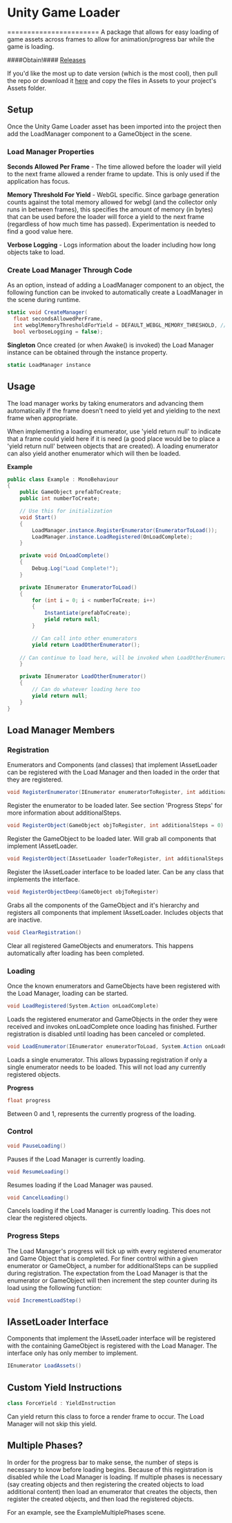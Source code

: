 # Unity Game Loader
=======================
A package that allows for easy loading of game assets across frames to allow for animation/progress bar while the game is loading.

####Obtain!####
[Releases](https://github.com/GalvanicGames/unity-game-loader/releases)

If you'd like the most up to date version (which is the most cool), then pull the repo or download it [here](https://github.com/GalvanicGames/unity-game-loader/archive/master.zip) and copy the files in Assets to your project's Assets folder.

## Setup

Once the Unity Game Loader asset has been imported into the project then add the LoadManager component to a GameObject in the scene.

### Load Manager Properties ###

**Seconds Allowed Per Frame** - The time allowed before the loader will yield to the next frame allowed a render frame to update. This is only used if the application has focus.

**Memory Threshold For Yield** - WebGL specific. Since garbage generation counts against the total memory allowed for webgl (and the collector only runs in between frames), this specifies the amount of memory (in bytes) that can be used before the loader will force a yield to the next frame (regardless of how much time has passed). Experimentation is needed to find a good value here.

**Verbose Logging** - Logs information about the loader including how long objects take to load.

### Create Load Manager Through Code ###

As an option, instead of adding a LoadManager component to an object, the following function can be invoked to automatically create a LoadManager in the scene during runtime.

```csharp
static void CreateManager(
  float secondsAllowedPerFrame,
  int webglMemoryThresholdForYield = DEFAULT_WEBGL_MEMORY_THRESHOLD, // ~128MB
  bool verboseLogging = false);
```

**Singleton**
Once created (or when Awake() is invoked) the Load Manager instance can be obtained through the instance property.

```csharp
static LoadManager instance
```

## Usage

The load manager works by taking enumerators and advancing them automatically if the frame doesn't need to yield yet and yielding to the next frame when appropriate.

When implementing a loading enumerator, use 'yield return null' to indicate that a frame could yield here if it is need (a good place would be to place a 'yield return null' between objects that are created). A loading enumerator can also yield another enumerator which will then be loaded.

**Example**

```csharp
public class Example : MonoBehaviour
{
	public GameObject prefabToCreate;
	public int numberToCreate;

	// Use this for initialization
	void Start()
	{
		LoadManager.instance.RegisterEnumerator(EnumeratorToLoad());
		LoadManager.instance.LoadRegistered(OnLoadComplete);
	}

	private void OnLoadComplete()
	{
		Debug.Log("Load Complete!");
	}

	private IEnumerator EnumeratorToLoad()
	{
		for (int i = 0; i < numberToCreate; i++)
		{
			Instantiate(prefabToCreate);
			yield return null;
		}

		// Can call into other enumerators
		yield return LoadOtherEnumerator();
    
    // Can continue to load here, will be invoked when LoadOtherEnumerator finishes
	}

	private IEnumerator LoadOtherEnumerator()
	{
		// Can do whatever loading here too
		yield return null;
	}
}
```

## Load Manager Members

### Registration ###

Enumerators and Components (and classes) that implement IAssetLoader can be registered with the Load Manager and then loaded in the order that they are registered.

```csharp
void RegisterEnumerator(IEnumerator enumeratorToRegister, int additionalSteps = 0)
```
Register the enumerator to be loaded later. See section 'Progress Steps' for more information about additionalSteps.

```csharp
void RegisterObject(GameObject objToRegister, int additionalSteps = 0)
```
Register the GameObject to be loaded later. Will grab all components that implement IAssetLoader.

```csharp
void RegisterObject(IAssetLoader loaderToRegister, int additionalSteps = 0)
```
Register the IAssetLoader interface to be loaded later. Can be any class that implements the interface.

```csharp
void RegisterObjectDeep(GameObject objToRegister)
```
Grabs all the components of the GameObject and it's hierarchy and registers all components that implement IAssetLoader. Includes objects that are inactive.

```csharp
void ClearRegistration()
```
Clear all registered GameObjects and enumerators. This happens automatically after loading has been completed.

### Loading ###

Once the known enumerators and GameObjects have been registered with the Load Manager, loading can be started.

```csharp
void LoadRegistered(System.Action onLoadComplete)
```
Loads the registered enumerator and GameObjects in the order they were received and invokes onLoadComplete once loading has finished. Further registration is disabled until loading has been canceled or completed.

```csharp
void LoadEnumerator(IEnumerator enumeratorToLoad, System.Action onLoadComplete, int additionalSteps)
```
Loads a single enumerator. This allows bypassing registration if only a single enumerator needs to be loaded. This will not load any currently registered objects.

**Progress**
```csharp
float progress
```
Between 0 and 1, represents the currently progress of the loading.

### Control ###

```csharp
void PauseLoading()
```
Pauses if the Load Manager is currently loading.

```csharp
void ResumeLoading()
```
Resumes loading if the Load Manager was paused.

```csharp
void CancelLoading()
```
Cancels loading if the Load Manager is currently loading. This does not clear the registered objects.

### Progress Steps ###

The Load Manager's progress will tick up with every registered enumerator and Game Object that is completed. For finer control within a given enumerator or GameObject, a number for additionalSteps can be supplied during registration. The expectation from the Load Manager is that the enumerator or GameObject will then increment the step counter during its load using the following function:

```csharp
void IncrementLoadStep()
```

## IAssetLoader Interface

Components that implement the IAssetLoader interface will be registered with the containing GameObject is registered with the Load Manager. The interface only has only member to implement.

```csharp
IEnumerator LoadAssets()
```

## Custom Yield Instructions

```csharp
class ForceYield : YieldInstruction
```

Can yield return this class to force a render frame to occur. The Load Manager will not skip this yield.

## Multiple Phases?

In order for the progress bar to make sense, the number of steps is necessary to know before loading begins. Because of this registration is disabled while the Load Manager is loading. If multiple phases is necessary (say creating objects and then registering the created objects to load additional content) then load an enumerator that creates the objects, then register the created objects, and then load the registered objects.

For an example, see the ExampleMultiplePhases scene.
